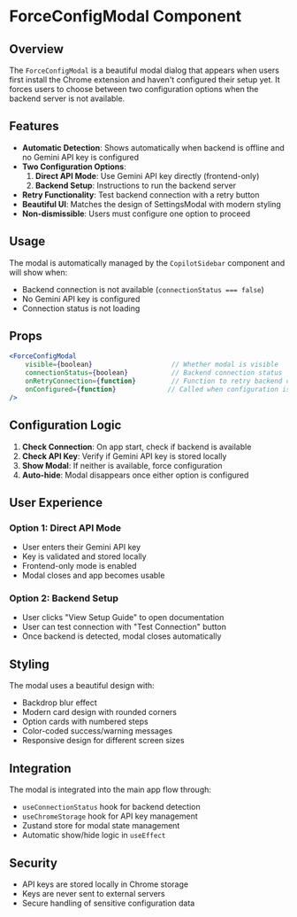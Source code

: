 # ForceConfigModal Component

## Overview

The `ForceConfigModal` is a beautiful modal dialog that appears when users first install the Chrome extension and haven't configured their setup yet. It forces users to choose between two configuration options when the backend server is not available.

## Features

- **Automatic Detection**: Shows automatically when backend is offline and no Gemini API key is configured
- **Two Configuration Options**:
  1. **Direct API Mode**: Use Gemini API key directly (frontend-only)
  2. **Backend Setup**: Instructions to run the backend server
- **Retry Functionality**: Test backend connection with a retry button
- **Beautiful UI**: Matches the design of SettingsModal with modern styling
- **Non-dismissible**: Users must configure one option to proceed

## Usage

The modal is automatically managed by the `CopilotSidebar` component and will show when:
- Backend connection is not available (`connectionStatus === false`)
- No Gemini API key is configured
- Connection status is not loading

## Props

```jsx
<ForceConfigModal
    visible={boolean}                    // Whether modal is visible
    connectionStatus={boolean}           // Backend connection status
    onRetryConnection={function}         // Function to retry backend connection
    onConfigured={function}             // Called when configuration is complete
/>
```

## Configuration Logic

1. **Check Connection**: On app start, check if backend is available
2. **Check API Key**: Verify if Gemini API key is stored locally
3. **Show Modal**: If neither is available, force configuration
4. **Auto-hide**: Modal disappears once either option is configured

## User Experience

### Option 1: Direct API Mode
- User enters their Gemini API key
- Key is validated and stored locally
- Frontend-only mode is enabled
- Modal closes and app becomes usable

### Option 2: Backend Setup
- User clicks "View Setup Guide" to open documentation
- User can test connection with "Test Connection" button
- Once backend is detected, modal closes automatically

## Styling

The modal uses a beautiful design with:
- Backdrop blur effect
- Modern card design with rounded corners
- Option cards with numbered steps
- Color-coded success/warning messages
- Responsive design for different screen sizes

## Integration

The modal is integrated into the main app flow through:
- `useConnectionStatus` hook for backend detection
- `useChromeStorage` hook for API key management
- Zustand store for modal state management
- Automatic show/hide logic in `useEffect`

## Security

- API keys are stored locally in Chrome storage
- Keys are never sent to external servers
- Secure handling of sensitive configuration data
